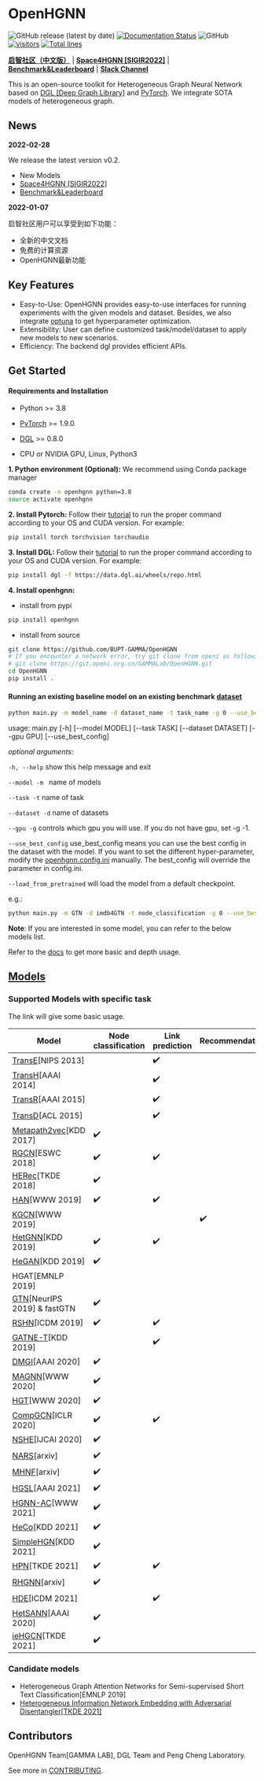 # OpenHGNN

![GitHub release (latest by date)](https://img.shields.io/github/v/release/BUPT-GAMMA/OpenHGNN)
[![Documentation Status](https://readthedocs.org/projects/openhgnn/badge/?version=latest)](https://openhgnn.readthedocs.io/en/latest/?badge=latest)
![GitHub](https://img.shields.io/github/license/BUPT-GAMMA/OpenHGNN)
[![visitors](https://visitor-badge.glitch.me/badge?page_id=BUPT-GAMMA.OpenHGNN)](https://github.com/BUPT-GAMMA/OpenHGNN)
[![Total lines](https://img.shields.io/tokei/lines/github/BUPT-GAMMA/OpenHGNN?color=red)](https://github.com/BUPT-GAMMA/OpenHGNN)

[**启智社区（中文版）**](https://git.openi.org.cn/GAMMALab/OpenHGNN) | [**Space4HGNN [SIGIR2022]**](../space4hgnn) | [**Benchmark&Leaderboard**](../openhgnn/dataset/ohgb.md) | [**Slack Channel**](https://app.slack.com/client/TDM5126J1/C03J6GND001)

This is an open-source toolkit for Heterogeneous Graph Neural Network based
on [DGL [Deep Graph Library]](https://github.com/dmlc/dgl) and [PyTorch](https://pytorch.org/). We integrate SOTA models
of heterogeneous graph.

## News

**2022-02-28**

We release the latest version v0.2.

- New Models
- [Space4HGNN [SIGIR2022]](../space4hgnn)
- [Benchmark&Leaderboard](../openhgnn/dataset/ohgb.md)

**2022-01-07**

启智社区用户可以享受到如下功能：

- 全新的中文文档
- 免费的计算资源
- OpenHGNN最新功能

## Key Features

- Easy-to-Use: OpenHGNN provides easy-to-use interfaces for running experiments with the given models and dataset.
  Besides, we also integrate [optuna](https://optuna.org/) to get hyperparameter optimization.
- Extensibility: User can define customized task/model/dataset to apply new models to new scenarios.
- Efficiency: The backend dgl provides efficient APIs.

## Get Started

#### Requirements and Installation

- Python  >= 3.8

- [PyTorch](https://pytorch.org/get-started/)  >= 1.9.0

- [DGL](https://github.com/dmlc/dgl) >= 0.8.0

- CPU or NVIDIA GPU, Linux, Python3

**1. Python environment (Optional):** We recommend using Conda package manager

```bash
conda create -n openhgnn python=3.8
source activate openhgnn
```

**2. Install Pytorch:** Follow their [tutorial](https://pytorch.org/get-started) to run the proper command according to
your OS and CUDA version. For example:

```bash
pip install torch torchvision torchaudio
```

**3. Install DGL:** Follow their [tutorial](https://www.dgl.ai/pages/start.html) to run the proper command according to
your OS and CUDA version. For example:

```bash
pip install dgl -f https://data.dgl.ai/wheels/repo.html
```

**4. Install openhgnn:** 

- install from pypi
```bash
pip install openhgnn
```

- install from source
```bash
git clone https://github.com/BUPT-GAMMA/OpenHGNN
# If you encounter a network error, try git clone from openi as following.
# git clone https://git.openi.org.cn/GAMMALab/OpenHGNN.git
cd OpenHGNN
pip install .
```

#### Running an existing baseline model on an existing benchmark [dataset](../openhgnn/dataset/#Dataset)

```bash
python main.py -m model_name -d dataset_name -t task_name -g 0 --use_best_config --load_from_pretrained
```

usage: main.py [-h] [--model MODEL] [--task TASK] [--dataset DATASET]
[--gpu GPU] [--use_best_config]

*optional arguments*:

``-h, --help``    show this help message and exit

``--model -m ``    name of models

``--task -t``    name of task

``--dataset -d``    name of datasets

``--gpu -g``    controls which gpu you will use. If you do not have gpu, set -g -1.

``--use_best_config``    use_best_config means you can use the best config in the dataset with the model. If you want to
set the different hyper-parameter, modify the [openhgnn.config.ini](../openhgnn/config.ini) manually. The best_config
will override the parameter in config.ini.

``--load_from_pretrained`` will load the model from a default checkpoint.

e.g.:

```bash
python main.py -m GTN -d imdb4GTN -t node_classification -g 0 --use_best_config
```

**Note**: If you are interested in some model, you can refer to the below models list.

Refer to the [docs](https://openhgnn.readthedocs.io/en/latest/index.html) to get more basic and depth usage.

## [Models](../openhgnn/models/#Model)

### Supported Models with specific task

The link will give some basic usage.

| Model                                                     | Node classification | Link prediction    | Recommendation     |
|-----------------------------------------------------------|---------------------|--------------------|--------------------|
| [TransE](../openhgnn/output/TransE)[NIPS 2013]            |                     | :heavy_check_mark: |                    |
| [TransH](../openhgnn/output/TransH)[AAAI 2014]            |                     | :heavy_check_mark: |                    |
| [TransR](../openhgnn/output/TransR)[AAAI 2015]            |                     | :heavy_check_mark: |                    |
| [TransD](../openhgnn/output/TransD)[ACL 2015]             |                     | :heavy_check_mark: |                    |
| [Metapath2vec](../openhgnn/output/metapath2vec)[KDD 2017] | :heavy_check_mark:  |                    |                    |
| [RGCN](../openhgnn/output/RGCN)[ESWC 2018]                | :heavy_check_mark:  | :heavy_check_mark: |                    |
| [HERec](../openhgnn/output/HERec)[TKDE 2018]              | :heavy_check_mark:  |                    |                    |
| [HAN](../openhgnn/output/HAN)[WWW 2019]                   | :heavy_check_mark:  | :heavy_check_mark: |                    |
| [KGCN](../openhgnn/output/KGCN)[WWW 2019]                 |                     |                    | :heavy_check_mark: |
| [HetGNN](../openhgnn/output/HetGNN)[KDD 2019]             | :heavy_check_mark:  | :heavy_check_mark: |                    |
| [HeGAN](../openhgnn/output/HeGAN)[KDD 2019]               | :heavy_check_mark:  |                    |                    |
| HGAT[EMNLP 2019]                                          |                     |                    |                    |
| [GTN](../openhgnn/output/GTN)[NeurIPS 2019] & fastGTN     | :heavy_check_mark:  |                    |                    |
| [RSHN](../openhgnn/output/RSHN)[ICDM 2019]                | :heavy_check_mark:  | :heavy_check_mark: |                    |
| [GATNE-T](../openhgnn/output/GATNE-T)[KDD 2019]           |                     | :heavy_check_mark: |                    |
| [DMGI](../openhgnn/output/DMGI)[AAAI 2020]                | :heavy_check_mark:  |                    |                    |
| [MAGNN](../openhgnn/output/MAGNN)[WWW 2020]               | :heavy_check_mark:  |                    |                    |
| [HGT](../openhgnn/output/HGT)[WWW 2020]                   | :heavy_check_mark:  |                    |                    |
| [CompGCN](../openhgnn/output/CompGCN)[ICLR 2020]          | :heavy_check_mark:  | :heavy_check_mark: |                    |
| [NSHE](../openhgnn/output/NSHE)[IJCAI 2020]               | :heavy_check_mark:  |                    |                    |
| [NARS](../openhgnn/output/NARS)[arxiv]                    | :heavy_check_mark:  |                    |                    |
| [MHNF](../openhgnn/output/MHNF)[arxiv]                    | :heavy_check_mark:  |                    |                    |
| [HGSL](../openhgnn/output/HGSL)[AAAI 2021]                | :heavy_check_mark:  |                    |                    |
| [HGNN-AC](../openhgnn/output/HGNN_AC)[WWW 2021]           | :heavy_check_mark:  |                    |                    |
| [HeCo](../openhgnn/output/HeCo)[KDD 2021]                 | :heavy_check_mark:  |                    |                    |
| [SimpleHGN](../openhgnn/output/SimpleHGN)[KDD 2021]       | :heavy_check_mark:  |                    |                    |
| [HPN](../openhgnn/output/HPN)[TKDE 2021]                  | :heavy_check_mark:  | :heavy_check_mark: |                    |
| [RHGNN](../openhgnn/output/RHGNN)[arxiv]                  | :heavy_check_mark:  |                    |                    |
| [HDE](../openhgnn/output/HDE)[ICDM 2021]                  |                     | :heavy_check_mark: |                    |
| [HetSANN](./openhgnn/output/HGT)[AAAI 2020]               | :heavy_check_mark:  |                    |                    |
| [ieHGCN](./openhgnn/output/HGT)[TKDE 2021]                | :heavy_check_mark:  |                    |                    |

### Candidate models

- Heterogeneous Graph Attention Networks for Semi-supervised Short Text Classification[EMNLP 2019]
- [Heterogeneous Information Network Embedding with Adversarial Disentangler[TKDE 2021]](https://ieeexplore.ieee.org/document/9483653)

## Contributors

OpenHGNN Team[GAMMA LAB], DGL Team and Peng Cheng Laboratory.

See more in [CONTRIBUTING](../CONTRIBUTING.md).
